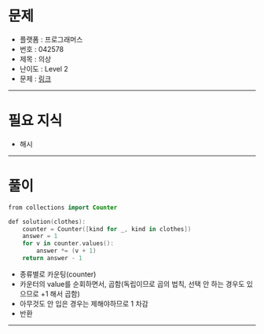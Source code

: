 # 문제
- 플랫폼 : 프로그래머스
- 번호 : 042578
- 제목 : 의상
- 난이도 : Level 2
- 문제 : <a href="https://school.programmers.co.kr/learn/courses/30/lessons/42578" target="_blank">링크</a>

---

# 필요 지식
- 해시

---

# 풀이
```kotlin
from collections import Counter

def solution(clothes):
    counter = Counter([kind for _, kind in clothes])
    answer = 1
    for v in counter.values():
        answer *= (v + 1)
    return answer - 1
```
- 종류별로 카운팅(counter)
- 카운터의 value를 순회하면서, 곱함(독립이므로 곱의 법칙, 선택 안 하는 경우도 있으므로 +1 해서 곱함)
- 아무것도 안 입은 경우는 제해야하므로 1 차감
- 반환

---

